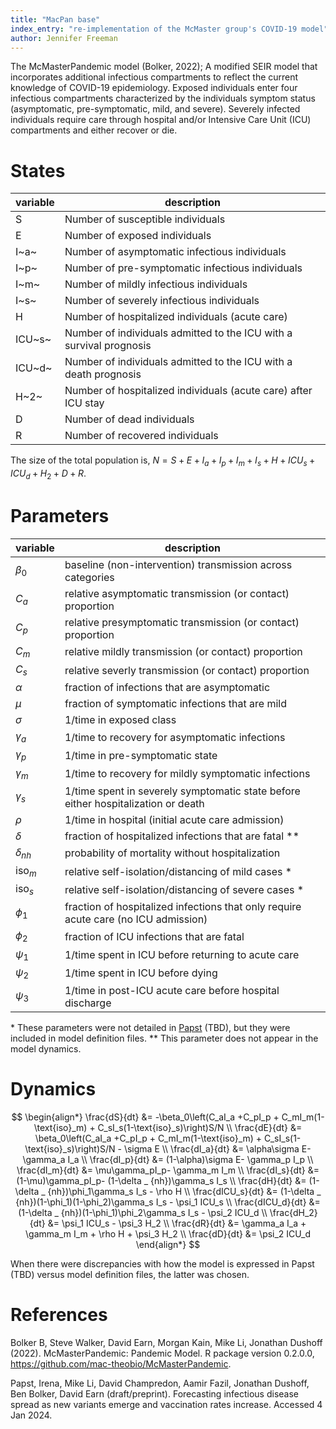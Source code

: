 ```yaml
---
title: "MacPan base"
index_entry: "re-implementation of the McMaster group's COVID-19 model"
author: Jennifer Freeman
---
```


The McMasterPandemic model (Bolker, 2022); A modified SEIR model that incorporates additional infectious compartments to reflect the current knowledge of COVID-19 epidemiology. Exposed individuals enter four infectious compartments characterized by the individuals symptom status (asymptomatic, pre-symptomatic, mild, and severe). Severely infected individuals require care through hospital and/or Intensive Care Unit (ICU) compartments and either recover or die.

# States

| variable | description                                                         |
| -------- | ------------------------------------------------------------------- |
| S        | Number of susceptible individuals                                   |
| E        | Number of exposed individuals                                       |
| I~a~     | Number of asymptomatic infectious individuals                       |
| I~p~     | Number of pre-symptomatic infectious individuals                    |
| I~m~     | Number of mildly infectious individuals                             |
| I~s~     | Number of severely infectious individuals                           |
| H        | Number of hospitalized individuals (acute care)                     |
| ICU~s~   | Number of individuals admitted to the ICU with a survival prognosis |
| ICU~d~   | Number of individuals admitted to the ICU with a death prognosis    |
| H~2~     | Number of hospitalized individuals (acute care) after ICU stay      |
| D        | Number of dead individuals                                          |
| R        | Number of recovered individuals                                     |

The size of the total population is,  $N = S + E + I_a + I_p + I_m + I_s + H +  ICU_s + ICU_d + H_2 + D + R$.

# Parameters

| variable       | description                                                                         |
| -------------- | ----------------------------------------------------------------------------------- |
| $\beta_0$      | baseline (non-intervention) transmission across categories                          |
| $C_a$          | relative asymptomatic transmission (or contact) proportion                          |
| $C_p$          | relative presymptomatic transmission (or contact) proportion                        |
| $C_m$          | relative mildly transmission (or contact) proportion                                |
| $C_s$          | relative severly transmission (or contact) proportion                               |
| $\alpha$       | fraction of infections that are asymptomatic                                        |
| $\mu$          | fraction of symptomatic infections that are mild                                    |
| $\sigma$       | 1/time in exposed class                                                             |
| $\gamma_a$     | 1/time to recovery for asymptomatic infections                                      |
| $\gamma_p$     | 1/time in pre-symptomatic state                                                     |
| $\gamma_m$     | 1/time to recovery for mildly symptomatic infections                                |
| $\gamma_s$     | 1/time spent in severely symptomatic state before either hospitalization or death   |
| $\rho$         | 1/time in hospital (initial acute care admission)                                   |
| $\delta$       | fraction of hospitalized infections that are fatal **                               |
| $\delta_{nh}$  | probability of mortality without hospitalization                                    |
| $\text{iso}_m$ | relative self-isolation/distancing of mild cases *                                  |
| $\text{iso}_s$ | relative self-isolation/distancing of severe cases *                                |
| $\phi_1$       | fraction of hospitalized infections that only require acute care (no ICU admission) |
| $\phi_2$       | fraction of ICU infections that are fatal                                           |
| $\psi_1$       | 1/time spent in ICU before returning to acute care                                  |
| $\psi_2$       | 1/time spent in ICU before dying                                                    |
| $\psi_3$       | 1/time in post-ICU acute care before hospital discharge                             |

\* These parameters were not detailed in [Papst](#references) (TBD), but they were included in model definition files. 
\** This parameter does not appear in the model dynamics.

# Dynamics 

<!-- nb. do not remove the spaces in `\delta _ {nh}`. https://github.com/github/markup/issues/1575 -->
$$
\begin{align*}
\frac{dS}{dt} &= -\beta_0\left(C_aI_a +C_pI_p + C_mI_m(1-\text{iso}_m) + C_sI_s(1-\text{iso}_s)\right)S/N \\
\frac{dE}{dt} &= \beta_0\left(C_aI_a +C_pI_p + C_mI_m(1-\text{iso}_m) + C_sI_s(1-\text{iso}_s)\right)S/N - \sigma E \\
\frac{dI_a}{dt} &= \alpha\sigma E- \gamma_a I_a \\
\frac{dI_p}{dt} &= (1-\alpha)\sigma E- \gamma_p I_p \\
\frac{dI_m}{dt} &= \mu\gamma_pI_p- \gamma_m I_m \\
\frac{dI_s}{dt} &= (1-\mu)\gamma_pI_p- (1-\delta _ {nh})\gamma_s I_s \\
\frac{dH}{dt} &= (1-\delta _ {nh})\phi_1\gamma_s I_s - \rho H  \\
\frac{dICU_s}{dt} &= (1-\delta _ {nh})(1-\phi_1)(1-\phi_2)\gamma_s I_s - \psi_1 ICU_s \\
\frac{dICU_d}{dt} &= (1-\delta _ {nh})(1-\phi_1)\phi_2\gamma_s I_s - \psi_2 ICU_d \\
\frac{dH_2}{dt} &= \psi_1 ICU_s - \psi_3 H_2  \\
\frac{dR}{dt} &= \gamma_a I_a + \gamma_m I_m + \rho H + \psi_3 H_2 \\
\frac{dD}{dt} &=  \psi_2 ICU_d
\end{align*}
$$

When there were discrepancies with how the model is expressed in Papst (TBD) versus model definition files, the latter was chosen.

# References 

Bolker B, Steve Walker, David Earn, Morgan Kain, Mike Li, Jonathan Dushoff (2022). McMasterPandemic: Pandemic Model. R package version 0.2.0.0, https://github.com/mac-theobio/McMasterPandemic.

Papst, Irena, Mike Li, David Champredon, Aamir Fazil, Jonathan Dushoff, Ben Bolker, David Earn (draft/preprint). Forecasting infectious disease spread as new variants emerge and vaccination rates increase. Accessed 4 Jan 2024.
